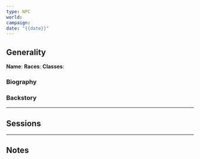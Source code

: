 ```yaml
---
type: NPC
world: 
campaign: 
date: "{{date}}"
---
```

## Generality
**Name**: 
**Races**: 
**Classes**: 

### Biography

### Backstory

---
## Sessions

---
## Notes

